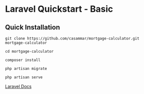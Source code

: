 # Laravel Quickstart - Basic

## Quick Installation

    git clone https://github.com/casammar/mortgage-calculator.git mortgage-calculator

    cd mortgage-calculator

    composer install

    php artisan migrate

    php artisan serve

[Laravel Docs](https://laravel.com/docs/6.x)
